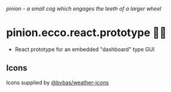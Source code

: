 _pinion - a small cog which engages the teeth of a larger wheel_

# pinion.ecco.react.prototype 📱️🏡

- React prototype for an embedded "dashboard" type GUI

## Icons

Icons supplied by [@bybas/weather-icons](https://www.npmjs.com/package/@bybas/weather-icons)
